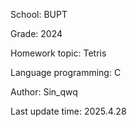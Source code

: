 School: BUPT

Grade: 2024

Homework topic: Tetris

Language programming: C

Author: Sin_qwq

Last update time: 2025.4.28
